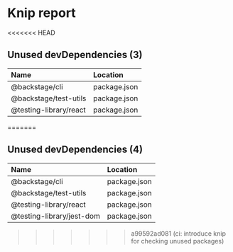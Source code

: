 # Knip report

<<<<<<< HEAD
## Unused devDependencies (3)

| Name                   | Location     |
|:-----------------------|:-------------|
| @backstage/cli         | package.json |
| @backstage/test-utils  | package.json |
| @testing-library/react | package.json |
=======
## Unused devDependencies (4)

| Name                      | Location     |
|:--------------------------|:-------------|
| @backstage/cli            | package.json |
| @backstage/test-utils     | package.json |
| @testing-library/react    | package.json |
| @testing-library/jest-dom | package.json |
>>>>>>> a99592ad081 (ci: introduce knip for checking unused packages)

